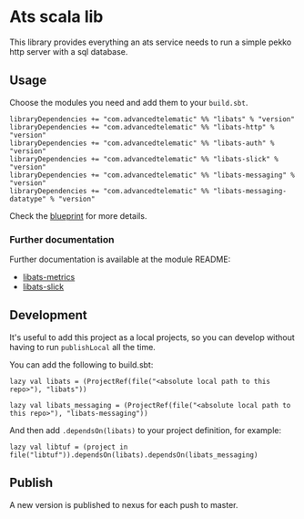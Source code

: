 #  Ats scala lib

This library provides everything an ats service needs to run a simple
pekko http server with a sql database.

## Usage

Choose the modules you need and add them to your `build.sbt`.

    libraryDependencies += "com.advancedtelematic" %% "libats" % "version"
    libraryDependencies += "com.advancedtelematic" %% "libats-http" % "version"
    libraryDependencies += "com.advancedtelematic" %% "libats-auth" % "version"
    libraryDependencies += "com.advancedtelematic" %% "libats-slick" % "version"
    libraryDependencies += "com.advancedtelematic" %% "libats-messaging" % "version"
    libraryDependencies += "com.advancedtelematic" %% "libats-messaging-datatype" % "version"
    
Check the [blueprint](https://github.com/advancedtelematic/service-blueprint) for more details.

### Further documentation

Further documentation is available at the module README:

- [libats-metrics](libats-metrics/README.md)
- [libats-slick](libats-slick/README.adoc)

## Development

It's useful to add this project as a local projects, so you can
develop without having to run `publishLocal` all the time.

You can add the following to build.sbt:

    lazy val libats = (ProjectRef(file("<absolute local path to this repo>"), "libats"))
    
    lazy val libats_messaging = (ProjectRef(file("<absolute local path to this repo>"), "libats-messaging"))

And then add `.dependsOn(libats)` to your project definition, for example:

    lazy val libtuf = (project in file("libtuf")).dependsOn(libats).dependsOn(libats_messaging)
    
## Publish

A new version is published to nexus for each push to master.

